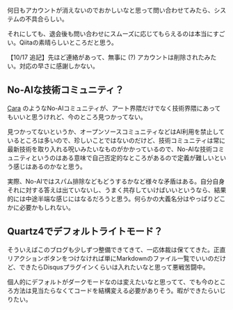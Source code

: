 何日もアカウントが消えないのでおかしいなと思って問い合わせてみたら、システムの不具合らしい。

それにしても、退会後も問い合わせにスムーズに応じてもらえるのは本当にすごい。Qiitaの素晴らしいところだと思う。

【10/17 追記】先ほど連絡があって、無事に (?) アカウントは削除されたみたい。対応の早さに感謝しかない。

## No-AIな技術コミュニティ？

[Cara](https://cara.app) のようなNo-AIコミュニティが、アート界隈だけでなく技術界隈にあってもいいと思うけれど、今のところ見つかってない。

見つかってないというか、オープンソースコミュニティなどはAI利用を禁止しているところは多いので、珍しいことではないのだけど、技術コミュニティは常に最新技術を取り入れる呪いみたいなものがかかっているので、No-AIな技術コミュニティというのはある意味で自己否定的なところがあるので定義が難しいという感じはあるのかなと思う。

実際、No-AIではスパム排除などもどうするかなど様々な矛盾はある。自分自身それに対する答えは出ていないし、うまく共存していけばいいというなら、結果的には中途半端な感じにはなるだろうと思う。何らかの大義名分はやっぱりどこかに必要かもしれない。

## Quartz4でデフォルトライトモード？

そういえばこのブログも少しずつ整備できてきて、一応体裁は保ててきた。正直リアクションボタンをつけなければ単にMarkdownのファイル一覧でいいのだけど、できたらDisqusプラグインくらいは入れたいなと思って悪戦苦闘中。

個人的にデフォルトがダークモードなのは変えたいなと思ってて、でも今のところ方法は見当たらなくてコードを結構変える必要がありそう。暇ができたらいじりたい。
